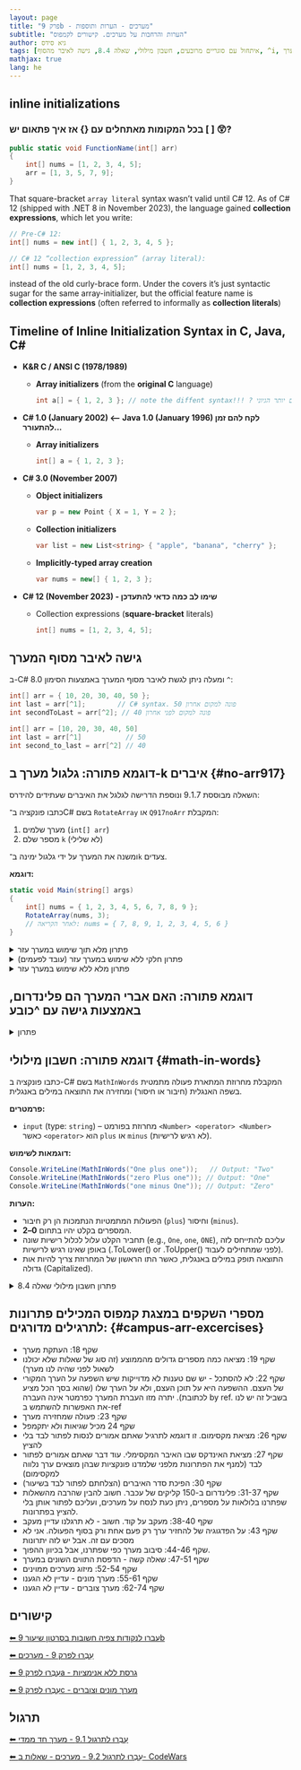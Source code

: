 ```yaml
---
layout: page
title: "פרק 9b - מערכים - הערות ותוספות"
subtitle: "הערות והרחבות על מערכים. קישורים לקמפוס"
author: גיא סידס
tags: [איתחול עם סוגריים מרובעים, חשבון מילולי, שאלה 8.4, גישה לאיבר מהסוף, ^i, פלינדרום במערך]
mathjax: true
lang: he
---
```


## inline initializations

### בכל המקומות מאתחלים עם {} אז איך פתאום יש [ ] 😲?

```csharp
public static void FunctionName(int[] arr)
{
    int[] nums = [1, 2, 3, 4, 5];
    arr = [1, 3, 5, 7, 9];
}
```
That square-bracket `array literal` syntax wasn’t valid until C# 12. As of C# 12 (shipped with .NET 8 in November 2023), the language gained **collection expressions**, which let you write:

```csharp
// Pre-C# 12:
int[] nums = new int[] { 1, 2, 3, 4, 5 };

// C# 12 “collection expression” (array literal):
int[] nums = [1, 2, 3, 4, 5];
```
instead of the old curly-brace form. Under the covers it’s just syntactic sugar for the same array-initializer, but the official feature name is **collection expressions** (often referred to informally as **collection literals**)


## Timeline of Inline Initialization Syntax in C, Java, C#


- **K&R C / ANSI C (1978/1989)**

  - **Array initializers** (from the **original C** language)
    ```c
    int a[] = { 1, 2, 3 }; // note the diffent syntax!!! ? סוגריים במקום יותר הגיוני
    ```

- **C# 1.0 (January 2002) ⟵ Java 1.0 (January 1996) לקח להם זמן להתעורר...**

  - **Array initializers**
    ```csharp
    int[] a = { 1, 2, 3 };
    ```

- **C# 3.0 (November 2007)**

  - **Object initializers**
    ```csharp
    var p = new Point { X = 1, Y = 2 };
    ```
  - **Collection initializers**
    ```csharp
    var list = new List<string> { "apple", "banana", "cherry" };
    ```
  - **Implicitly-typed array creation**
    ```csharp
    var nums = new[] { 1, 2, 3 };
    ```

- **C# 12 (November 2023) - שימו לב כמה כדאי להתעדכן**

  - Collection expressions (**square-bracket** literals)
    ```csharp
    int[] nums = [1, 2, 3, 4, 5];
    ```


## גישה לאיבר מסוף המערך

ב-C# 8.0 ומעלה ניתן לגשת לאיבר מסוף המערך באמצעות הסימון `^`:

```csharp
int[] arr = { 10, 20, 30, 40, 50 };
int last = arr[^1];        // C# syntax. 50 פונה למקום אחרון
int secondToLast = arr[^2]; // 40 פונה למקום לפני אחרון
```

```cs
int[] arr = [10, 20, 30, 40, 50]
int last = arr[^1]           // 50
int second_to_last = arr[^2] // 40
```

<!-- about linking to a point on the page https://chatgpt.com/g/g-p-6826c1c2449c8191803e04f2f1250bd5-jekyll-web-development/c/688706fd-7d68-8330-abc8-709cf278fada -->

## דוגמא פתורה: גלגול מערך ב-k איברים {#no-arr917}

השאלה מבוססת 9.1.7 ונוספת הדרישה לגלגל את האיברים שעתידים להידרס:

כתבו פונקציה ב־C# בשם `RotateArray` או `Q917noArr` המקבלת:

1. מערך שלמים (`int[] arr`)
2. מספר שלם `k` (לא שלילי)

ומשנה את המערך על ידי גלגול ימינה ב־`k` צעדים.

**דוגמא:**

```csharp
static void Main(string[] args)
{
    int[] nums = { 1, 2, 3, 4, 5, 6, 7, 8, 9 };
    RotateArray(nums, 3);
    // לאחר הקריאה: nums = { 7, 8, 9, 1, 2, 3, 4, 5, 6 }
}
```
<details markdown="1"><summary>פתרון מלא תוך שימוש במערך עזר</summary>

```csharp
public static void Q917b(int[] arr, int k)
{   // Given an array of integers, rotate the array
    // to the right by k steps, where k is non-negative.
    if (arr.Length<=k ) // הגנה מחריגות
        return;

    int[] kNums = new int[k]; // מכיל את האחרונים שעתידים להידרס
    for (int i = 1; i <= k; i++)
        kNums[^i] = arr[^i]; // הולך ישר ל-3 האחרונים

    for (int i = arr.Length - 1-k; i >= 0; i--)
        arr[i+k] = arr[i]; // מזיז את כל השאר ימינה

    for (int i = 0; i < k; i++)
        arr[i] = kNums[i]; // מכניס את ה-3 האחרונים למקומם החדש
}
```
</details>


<details markdown="1"><summary>פתרון חלקי ללא שימוש במערך עזר (עובד לפעמים)</summary>

```csharp
// פתרון שעובד כרגע רק במקרה שאורך המערך אי זוגי
public static void Q917(int[] arr, int k)
{  //============== FAIL ON EVEN LENGHT!!!  ============================

    //1 keep number 3 (index 2) in memory, 
    //2. put index0 in index 2
    //1. put 5 in tmp, and put tmp memory over 5.
    int tmp = arr[0];
    int l = arr.Length;
    for (int i = 0; i < l * k; i += k) // פעמים k כדי שהלולאה תתבצע
    {                                  // l * k  יש לכפול את 
        int tmp2 = tmp;                // וכך להתאים את עצמנו לגודל הקפיצה
        tmp = arr[(i + k) % l];
        arr[(i + k) % l] = tmp2;
    }
}
```

</details>


<details markdown="1"><summary>פתרון מלא ללא שימוש במערך עזר</summary>

```csharp
public static void Q917noArr(int[] arr, int k)
{
    if (arr.Length<=k ) // הגנה מחריגות
        return;
    int tmp = arr[0];
    int l = arr.Length;
    int adjust = 0; //adjustment
    for (int i = 0; i < l * k; i += k)
    {
        int tmp2 = tmp;
        if ((i + k) % l != adjust)  // check for overlap
        {
            tmp = arr[(i + k) % l];
            arr[(i + k) % l] = tmp2;
        }
        // special case - we already moved the 0 index
        else // (consider adjust was 0 as an example) 
        {
            tmp = arr[(i + k) % l + 1]; // copy from next index
            arr[(i + k) % l] = tmp2;
            i++;//shift by 1 [breaching MISRA well formed loops]
            adjust++; // this way we will detect next overlap
        }
    }
}
```

</details>


## דוגמא פתורה: האם אברי המערך הם פלינדרום, באמצעות גישה עם ^כובע

<details markdown="1"><summary>פתרון</summary>

כדי להשתמש ב- `Debug.Assert` יש להוסיף בתחילת העמוד

```csharp
using System.Diagnostics;
```

```csharp
static void Main(string[] args)
{
    Debug.Assert(!IsPalindrom([1, 2, 3, 1, 1]), "not a palindrom");
    Debug.Assert(IsPalindrom([1])== true, "a palindrom"); // == true אין צורך לרשום
    Debug.Assert(IsPalindrom([1, 2, 3, 2, 1]) == true, "yes it's a palindrom");
    Debug.Assert(IsPalindrom([1, 2, 2, 1]), "yes it's a palindrom");
    Debug.Assert(IsPalindrom([]), "a palindrom");
}

public static bool IsPalindrom(int[] arr)
{
    int l = arr.Length;
    for (int i = 0; i < l / 2; i++)
        if (arr[i] != arr[^(i + 1)]) // כשמסתכלים על אינדקס 0 משמאל
            return false;            // צריך לבקש את אינדקס כובע 1 מימין

    return true;
}
```

</details>


## דוגמא פתורה: חשבון מילולי {#math-in-words}
<!-- פתרון שאלת החשבון 8.4 ממטלה 2 -->
כתבו פונקציה ב-C# בשם `MathInWords` המקבלת מחרוזת המתארת פעולה מתמטית בשפה האנגלית (חיבור או חיסור) ומחזירה את התוצאה במילים באנגלית.

**פרמטרים:**
- `input` (type: `string`) – מחרוזת בפורמט `<Number> <operator> <Number>` כאשר `<operator>` הוא `plus` או `minus` (לא רגיש לרישיות).

**דוגמאות לשימוש:**
```csharp
Console.WriteLine(MathInWords("One plus one"));   // Output: "Two"
Console.WriteLine(MathInWords("zero Plus one")); // Output: "One"
Console.WriteLine(MathInWords("one minus One")); // Output: "Zero"
```

**הערות:**
- הפעולות המתמטיות הנתמכות הן רק חיבור (`plus`) וחיסור (`minus`).
- המספרים בקלט יהיו בתחום **0–2**.
- תחביר הקלט עלול לכלול רישיות שונה (e.g., `One`, `one`, `ONE`), עליכם להתייחס לזה באופן שאינו רגיש לרישיות (.ToLower() or .ToUpper() לפני שמתחילים לעבוד).
- התוצאה תופק במילים באנגלית, כאשר התו הראשון של המחרוזת צריך להיות אות גדולה (Capitalized).




<details markdown="1"><summary>פתרון חשבון מילולי שאלה 8.4</summary>

```csharp
public static string MathInWords(string s)
{
    n = n + 5;
    s = s.ToLower() + " "; // הפיכת המחרוזת לאותיות קטנות
    string[] sss = s.Split(' ');
    string[] strings = new string[3];// 1 = "", s2 = "", s3 = "";
    int j = 0;
    for (int i = 0; i < 3; i++)
    {
        while (s[j] != ' ') // עד מציאת רווח
        {
            strings[i] += s[j]; // הוספת התו למחרוזת
            j++;
        }
        j++;
    }
    int n1 = NumFromWord(strings[0]); // המרת המילה הראשונה למספר
    int n2 = NumFromWord(strings[2]); // המרת המילה הראשונה למספר
    if(strings[1] == "plus")
        return WordFromNum(n1 + n2);

    return WordFromNum(n1 - n2);
}

public static string WordFromNum(int num)
{   // ממספר למילה
    if(num == 0)
        return "Zero";
    if(num == 1)
        return "One";
    if (num == 2)
        return "Two";

    return "Unknown number";
}


public static int NumFromWord(string s)
{   // ממירה מילה למספר
    if (s == "zero") 
        return 0;
    if (s == "one") 
        return 1;

    return 2;
}
```

</details>


## מספרי השקפים במצגת קמפוס המכילים פתרונות לתרגילים מדורגים: {#campus-arr-excercises}

- שקף 18: העתקת מערך
- שקף 19: מציאה כמה מספרים גדולים מהממוצע (זה סוג של שאלות שלא יכולנו לשאול לפני שהיה לנו מערך)
- שקף 22: לא להסתכל - יש שם טענות לא מדוייקות שיש השפעה על הערך המקורי של העצם. ההשפעה היא על תוכן העצם, ולא על הערך שלו (שהוא בסך הכל מציע לכתובת). יתרה מזו העברת המערך כפרמטר אינה העברה by ref. בשביל זה יש לנו את האפשרות להשתמש ב-ref
- שקף 23: פעולה שמחזירה מערך
- שקף 24 מכיל שגיאות ולא יתקמפל
- שקף 26: מציאת מקסימום. זו דוגמא לתרגיל שאתם אמורים לנסות לפתור לבד בלי להציץ
- שקף 27: מציאת האינדקס שבו האיבר המקסימלי. עוד דבר שאתם אמורים לפתור לבד (למנף את הפתרונות מלפני שלמדנו פונקציות שבהן מוצאים ערך נלווה למקסימום)
- שקף 30: הפיכת סדר האיברים (הצלחתם לפתור לבד בשיעור)
- שקף 31-37: פלינדרום ב-150 קליקים של עכבר. חשוב להבין שהרבה מהשאלות שפתרנו בלולאות על מספרים, ניתן כעת לנסח על מערכים, ועליכם לפתור אותן בלי להציץ בפתרונות. 
- שקף 38-40: מעקב על קוד. חשוב - לא תרגלנו עדיין מעקב
- שקף 43: על הפדגוגיה של להחזיר ערך רק פעם אחת ורק בסוף הפעולה. אני לא מסכים עם זה. אבל יש לזה יתרונות
- שקף 44-46: סיבוב מערך כפי שפתרנו, אבל בכיוון ההפוך.
- שקף 47-51: שאלה קשה - הדפסת התווים השונים במערך
- שקף 52-54: מיזוג מערכים ממוינים
- שקף 55-61: מערך מונים - עדיין לא הגענו
- שקף 62-74: מערך צוברים - עדיין לא הגענו




## קישורים

[⬅ עברו  לנקודות צפיה חשובות בסרטון שיעור 9b](/cs2/VideoLinks/Chapter9VidLinks)

[⬅ עִבְרוּ לפרק 9 - מערכים](/cs2/Chapter9)

[⬅ עִבְרוּ לפרק 9a - גרסת ללא אנימציות](/cs2/Chapter9a)

[⬅ עִבְרוּ לפרק 9c - מערך מונים וצוברים](/cs2/Chapter9c)



## תרגול

[⬅ עִבְרוּ לתרגול 9.1 - מערך חד ממדי](/cs2/Chapter9Ex9.1)

[⬅ עִבְרוּ לתרגול 9.2 - מערכים - שאלות ב- CodeWars](/cs2/Chapter9Ex9.2)

